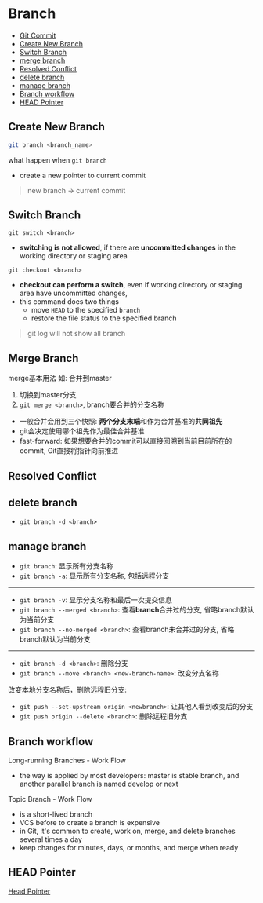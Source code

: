 # Branch

* [Git Commit](#git-commit)
* [Create New Branch](#create-new-branch)
* [Switch Branch](#switch-branch)
* [merge branch](#merge-branch)
* [Resolved Conflict](#resolved-conflict)
* [delete branch](#delete-branch)
* [manage branch](#manage-branch)
* [Branch workflow](#branch-workflow)
* [HEAD Pointer](#head-pointer)

## Create New Branch

```bash
git branch <branch_name>
```

what happen when `git branch`

- create a new pointer to current commit

> new branch $\rightarrow$ current commit

## Switch Branch

`git switch <branch>`

- **switching is not allowed**, if there are **uncommitted changes** in the working directory or staging area

`git checkout <branch>`

- **checkout can perform a switch**, even if working directory or staging area have uncommitted changes, 
- this command does two things
  - move `HEAD` to the specified `branch`
  - restore the file status to the specified branch

> git log will not show all branch

## Merge Branch

merge基本用法 如: 合并到master

1. 切换到master分支
2. `git merge <branch>`, branch要合并的分支名称

- 一般合并会用到三个快照: **两个分支末端**和作为合并基准的**共同祖先**
- git会决定使用哪个祖先作为最佳合并基准
- fast-forward: 如果想要合并的commit可以直接回溯到当前目前所在的commit, Git直接将指针向前推进

## Resolved Conflict



## delete branch

- `git branch -d <branch>`

## manage branch

- `git branch`: 显示所有分支名称
- `git branch -a`: 显示所有分支名称, 包括远程分支

***

- `git branch -v`: 显示分支名称和最后一次提交信息
- `git branch --merged <branch>`: 查看**branch**合并过的分支, 省略branch默认为当前分支
- `git branch --no-merged <branch>`: 查看branch未合并过的分支, 省略branch默认为当前分支

***

- `git branch -d <branch>`: 删除分支
- `git branch --move <branch> <new-branch-name>`: 改变分支名称

改变本地分支名称后，删除远程旧分支:

- `git push --set-upstream origin <newbranch>`: 让其他人看到改变后的分支
- `git push origin --delete <branch>`: 删除远程旧分支

## Branch workflow

Long-running Branches - Work Flow

- the way is applied by most developers: master is stable branch, and another parallel branch is named develop or next

Topic Branch - Work Flow

- is a short-lived branch
- VCS before to create a branch is expensive
- in Git, it's common to create, work on, merge, and delete branches several times a day
- keep changes for minutes, days, or months, and merge when ready

## HEAD Pointer

[Head Pointer](git-reference-head.md)
